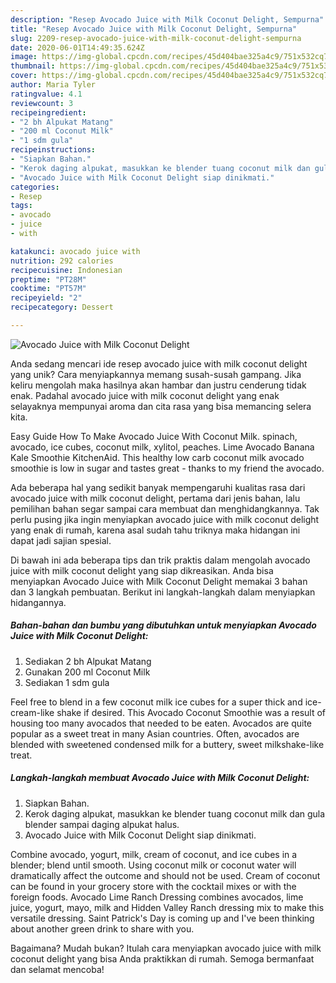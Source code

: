 ```yaml
---
description: "Resep Avocado Juice with Milk Coconut Delight, Sempurna"
title: "Resep Avocado Juice with Milk Coconut Delight, Sempurna"
slug: 2209-resep-avocado-juice-with-milk-coconut-delight-sempurna
date: 2020-06-01T14:49:35.624Z
image: https://img-global.cpcdn.com/recipes/45d404bae325a4c9/751x532cq70/avocado-juice-with-milk-coconut-delight-foto-resep-utama.jpg
thumbnail: https://img-global.cpcdn.com/recipes/45d404bae325a4c9/751x532cq70/avocado-juice-with-milk-coconut-delight-foto-resep-utama.jpg
cover: https://img-global.cpcdn.com/recipes/45d404bae325a4c9/751x532cq70/avocado-juice-with-milk-coconut-delight-foto-resep-utama.jpg
author: Maria Tyler
ratingvalue: 4.1
reviewcount: 3
recipeingredient:
- "2 bh Alpukat Matang"
- "200 ml Coconut Milk"
- "1 sdm gula"
recipeinstructions:
- "Siapkan Bahan."
- "Kerok daging alpukat, masukkan ke blender tuang coconut milk dan gula blender sampai daging alpukat halus."
- "Avocado Juice with Milk Coconut Delight siap dinikmati."
categories:
- Resep
tags:
- avocado
- juice
- with

katakunci: avocado juice with 
nutrition: 292 calories
recipecuisine: Indonesian
preptime: "PT28M"
cooktime: "PT57M"
recipeyield: "2"
recipecategory: Dessert

---
```



![Avocado Juice with Milk Coconut Delight](https://img-global.cpcdn.com/recipes/45d404bae325a4c9/751x532cq70/avocado-juice-with-milk-coconut-delight-foto-resep-utama.jpg)

Anda sedang mencari ide resep avocado juice with milk coconut delight yang unik? Cara menyiapkannya memang susah-susah gampang. Jika keliru mengolah maka hasilnya akan hambar dan justru cenderung tidak enak. Padahal avocado juice with milk coconut delight yang enak selayaknya mempunyai aroma dan cita rasa yang bisa memancing selera kita.

Easy Guide How To Make Avocado Juice With Coconut Milk. spinach, avocado, ice cubes, coconut milk, xylitol, peaches. Lime Avocado Banana Kale Smoothie KitchenAid. This healthy low carb coconut milk avocado smoothie is low in sugar and tastes great - thanks to my friend the avocado.

Ada beberapa hal yang sedikit banyak mempengaruhi kualitas rasa dari avocado juice with milk coconut delight, pertama dari jenis bahan, lalu pemilihan bahan segar sampai cara membuat dan menghidangkannya. Tak perlu pusing jika ingin menyiapkan avocado juice with milk coconut delight yang enak di rumah, karena asal sudah tahu triknya maka hidangan ini dapat jadi sajian spesial.


Di bawah ini ada beberapa tips dan trik praktis dalam mengolah avocado juice with milk coconut delight yang siap dikreasikan. Anda bisa menyiapkan Avocado Juice with Milk Coconut Delight memakai 3 bahan dan 3 langkah pembuatan. Berikut ini langkah-langkah dalam menyiapkan hidangannya.

<!--inarticleads1-->

##### Bahan-bahan dan bumbu yang dibutuhkan untuk menyiapkan Avocado Juice with Milk Coconut Delight:

1. Sediakan 2 bh Alpukat Matang
1. Gunakan 200 ml Coconut Milk
1. Sediakan 1 sdm gula


Feel free to blend in a few coconut milk ice cubes for a super thick and ice-cream-like shake if desired. This Avocado Coconut Smoothie was a result of housing too many avocados that needed to be eaten. Avocados are quite popular as a sweet treat in many Asian countries. Often, avocados are blended with sweetened condensed milk for a buttery, sweet milkshake-like treat. 

<!--inarticleads2-->

##### Langkah-langkah membuat Avocado Juice with Milk Coconut Delight:

1. Siapkan Bahan.
1. Kerok daging alpukat, masukkan ke blender tuang coconut milk dan gula blender sampai daging alpukat halus.
1. Avocado Juice with Milk Coconut Delight siap dinikmati.


Combine avocado, yogurt, milk, cream of coconut, and ice cubes in a blender; blend until smooth. Using coconut milk or coconut water will dramatically affect the outcome and should not be used. Cream of coconut can be found in your grocery store with the cocktail mixes or with the foreign foods. Avocado Lime Ranch Dressing combines avocados, lime juice, yogurt, mayo, milk and Hidden Valley Ranch dressing mix to make this versatile dressing. Saint Patrick&#39;s Day is coming up and I&#39;ve been thinking about another green drink to share with you. 

Bagaimana? Mudah bukan? Itulah cara menyiapkan avocado juice with milk coconut delight yang bisa Anda praktikkan di rumah. Semoga bermanfaat dan selamat mencoba!
